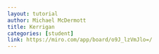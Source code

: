 ```yaml
---
layout: tutorial
author: Michael McDermott
title: Kerrigan
categories: [student]
link: https://miro.com/app/board/o9J_lzVmJlo=/
---
```

